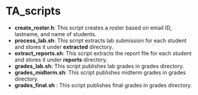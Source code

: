 # TA_scripts
* **create_roster.h**: This script creates a roster based on email ID, lastname, and name of students.
* **process_lab.sh**: This script extracts lab submission for each student and stores it under **extracted** directory.
* **extract_reports.sh**: This script extracts the report file for each student and stores it under **reports** directory. 
* **grades_lab.sh**: This script publishes lab grades in grades directory. 
* **grades_midterm.sh**: This script publishes midterm grades in grades directory. 
* **grades_final.sh** : This script publishes final grades in grades directory. 

